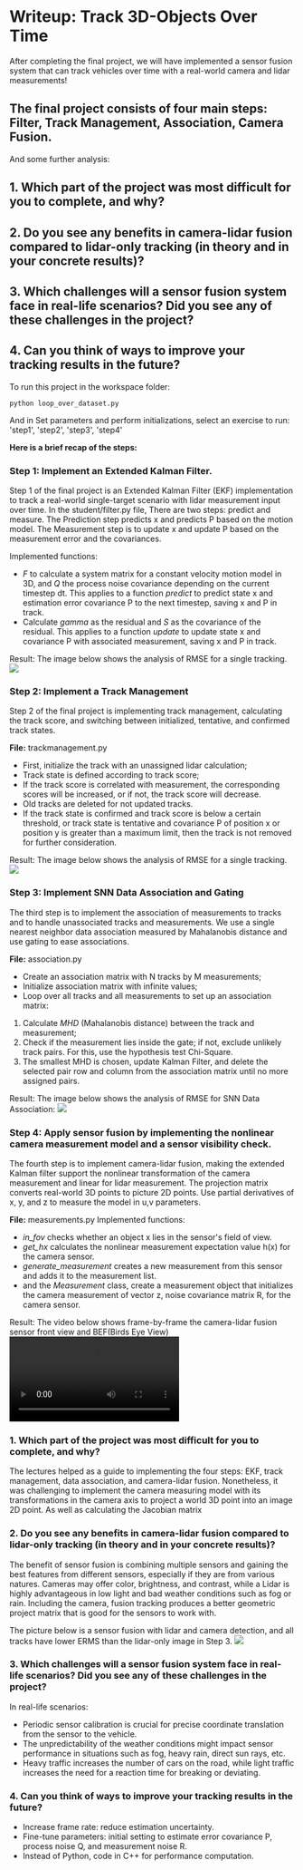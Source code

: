 # Writeup: Track 3D-Objects Over Time

After completing the final project, we will have implemented a sensor fusion system that can track vehicles over time with a real-world camera and lidar measurements!


## The final project consists of four main steps: Filter, Track Management, Association, Camera Fusion.

And some further analysis:
## 1. Which part of the project was most difficult for you to complete, and why?
## 2. Do you see any benefits in camera-lidar fusion compared to lidar-only tracking (in theory and in your concrete results)? 
## 3. Which challenges will a sensor fusion system face in real-life scenarios? Did you see any of these challenges in the project?
## 4. Can you think of ways to improve your tracking results in the future?

To run this project in the workspace folder: 
```
python loop_over_dataset.py
```
And in Set parameters and perform initializations, select an exercise to run: 'step1', 'step2', 'step3', 'step4'


**Here is a brief recap of the steps:**

### Step 1: Implement an Extended Kalman Filter.
Step 1 of the final project is an Extended Kalman Filter (EKF) implementation to track a real-world single-target scenario with lidar measurement input over time. 
In the student/filter.py file, There are two steps: predict and measure. The Prediction step predicts x and predicts P based on the motion model. The Measurement step is to update x and update P based on the measurement error and the covariances.

Implemented functions:
- *F* to calculate a system matrix for a constant velocity motion model in 3D, and *Q* the process noise covariance depending on the current timestep dt. This applies to a function *predict* to predict state x and estimation error covariance P to the next timestep, saving x and P in track.
- Calculate *gamma* as the residual and *S* as the covariance of the residual. This applies to a function *update* to update state x and covariance P with associated measurement, saving x and P in track.

Result: The image below shows the analysis of RMSE for a single tracking.
<img src="/img/step1_rmse_single_target_tracking.png"/>


### Step 2: Implement a Track Management
Step 2 of the final project is implementing track management, calculating the track score, and switching between initialized, tentative, and confirmed track states.

**File:** trackmanagement.py
- First, initialize the track with an unassigned lidar calculation;
- Track state is defined according to track score;
- If the track score is correlated with measurement, the corresponding scores will be increased, or if not, the track score will decrease.
- Old tracks are deleted for not updated tracks.
- If the track state is confirmed and track score is below a certain threshold, or track state is tentative and covariance P of position x or position y is greater than a maximum limit, then the track is not removed for further consideration.

Result: The image below shows the analysis of RMSE for a single tracking.
<img src="/img/step2_rmse_single_target_tracking.png"/>


### Step 3: Implement SNN Data Association and Gating
The third step is to implement the association of measurements to tracks and to handle unassociated tracks and measurements. We use a single nearest neighbor data association measured by Mahalanobis distance and use gating to ease associations.

**File:** association.py
- Create an association matrix with N tracks by M measurements;
- Initialize association matrix with infinite values;
- Loop over all tracks and all measurements to set up an association matrix:
1. Calculate *MHD* (Mahalanobis distance) between the track and measurement;
2. Check if the measurement lies inside the gate; if not, exclude unlikely track pairs. For this, use the hypothesis test Chi-Square.
3. The smallest MHD is chosen, update Kalman Filter, and delete the selected pair row and column from the association matrix until no more assigned pairs.

Result: The image below shows the analysis of RMSE for SNN Data Association:
<img src="/img/step3_rmse_lidar.png"/>


### Step 4: Apply sensor fusion by implementing the nonlinear camera measurement model and a sensor visibility check.
The fourth step is to implement camera-lidar fusion, making the extended Kalman filter support the nonlinear transformation of the camera measurement and linear for lidar measurement. The projection matrix converts real-world 3D points to picture 2D points. Use partial derivatives of x, y, and z to measure the model in u,v parameters.

**File:** measurements.py
Implemented functions:
- *in_fov* checks whether an object x lies in the sensor's field of view. 
- *get_hx* calculates the nonlinear measurement expectation value h(x) for the camera sensor.
- *generate_measurement* creates a new measurement from this sensor and adds it to the measurement list.
- and the *Measurement* class, create a measurement object that initializes the camera measurement of vector z, noise covariance matrix R, for the camera sensor.

Result: The video below shows frame-by-frame the camera-lidar fusion sensor front view and BEF(Birds Eye View)
<video src="/results/my_tracking_results.avi">



### 1. Which part of the project was most difficult for you to complete, and why?
The lectures helped as a guide to implementing the four steps: EKF, track management, data association, and camera-lidar fusion. Nonetheless, it was challenging to implement the camera measuring model with its transformations in the camera axis to project a world 3D point into an image 2D point. As well as calculating the Jacobian matrix 


### 2. Do you see any benefits in camera-lidar fusion compared to lidar-only tracking (in theory and in your concrete results)? 
The benefit of sensor fusion is combining multiple sensors and gaining the best features from different sensors, especially if they are from various natures.
Cameras may offer color, brightness, and contrast, while a Lidar is highly advantageous in low light and bad weather conditions such as fog or rain. Including the camera, fusion tracking produces a better geometric project matrix that is good for the sensors to work with.

The picture below is a sensor fusion with lidar and camera detection, and all tracks have lower ERMS than the lidar-only image in Step 3.
<img src="/img/step4_rmse_sensorfusion.png"/>


### 3. Which challenges will a sensor fusion system face in real-life scenarios? Did you see any of these challenges in the project?
In real-life scenarios:
- Periodic sensor calibration is crucial for precise coordinate translation from the sensor to the vehicle.
- The unpredictability of the weather conditions might impact sensor performance in situations such as fog, heavy rain, direct sun rays, etc.
- Heavy traffic increases the number of cars on the road, while light traffic increases the need for a reaction time for breaking or deviating.


### 4. Can you think of ways to improve your tracking results in the future?
- Increase frame rate: reduce estimation uncertainty.
- Fine-tune parameters: initial setting to estimate error covariance P, process noise Q, and measurement noise R.
- Instead of Python, code in C++ for performance computation.
  